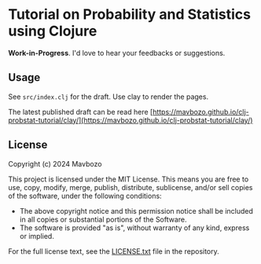 # Tutorial on Probability and Statistics using Clojure

**Work-in-Progress**. I'd love to hear your feedbacks or suggestions.

## Usage

See `src/index.clj` for the draft. Use clay to render the pages.

The latest published draft can be read here [https://mavbozo.github.io/clj-probstat-tutorial/clay/](https://mavbozo.github.io/clj-probstat-tutorial/clay/)

## License

Copyright (c) 2024 Mavbozo

This project is licensed under the MIT License. This means you are free to use,
copy, modify, merge, publish, distribute, sublicense, and/or sell copies of the
software, under the following conditions:

- The above copyright notice and this permission notice shall be included in all
  copies or substantial portions of the Software.
- The software is provided "as is", without warranty of any kind, express or
  implied.

For the full license text, see the [LICENSE.txt](LICENSE.txt) file in the repository.
